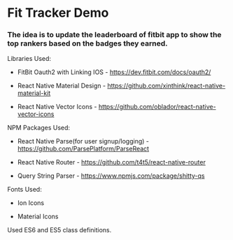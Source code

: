 # Fit Tracker Demo

### The idea is to update the leaderboard of fitbit app to show the top rankers based on the badges they earned. 

Libraries Used: 

* FitBit Oauth2 with Linking IOS - https://dev.fitbit.com/docs/oauth2/

* React Native Material Design - https://github.com/xinthink/react-native-material-kit

* React Native Vector Icons - https://github.com/oblador/react-native-vector-icons

NPM Packages Used:

* React Native Parse(for user signup/logging) - https://github.com/ParsePlatform/ParseReact

* React Native Router - https://github.com/t4t5/react-native-router

* Query String Parser - https://www.npmjs.com/package/shitty-qs

Fonts Used:

* Ion Icons

* Material Icons 

Used ES6 and ES5 class definitions. 
